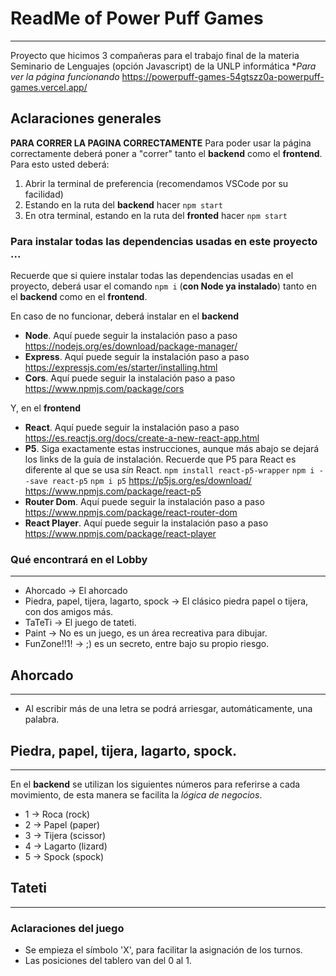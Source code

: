 # ReadMe of Power Puff Games 
---
Proyecto que hicimos 3 compañeras para el trabajo final de la materia Seminario de Lenguajes (opción Javascript) de la UNLP informática
**Para ver la página funcionando*
https://powerpuff-games-54gtszz0a-powerpuff-games.vercel.app/

## Aclaraciones generales 
**PARA CORRER LA PAGINA CORRECTAMENTE**
Para poder usar la página correctamente deberá poner a "correr" tanto el **backend** como el **frontend**. Para esto usted deberá: 
1. Abrir la terminal de preferencia (recomendamos VSCode por su facilidad)
2. Estando en la ruta del **backend** hacer ``npm start``
3. En otra terminal, estando en la ruta del **fronted** hacer ``npm start`` 

### Para instalar todas las dependencias usadas en este proyecto ... 
Recuerde que si quiere instalar todas las dependencias usadas en el proyecto, deberá usar el comando ```npm i``` (**con Node ya instalado**) tanto en el **backend** como en el **frontend**. 

En caso de no funcionar, deberá instalar en el **backend**
- **Node**. Aquí puede seguir la instalación paso a paso 
	https://nodejs.org/es/download/package-manager/
- **Express**. Aquí puede seguir la instalación paso a paso 
	https://expressjs.com/es/starter/installing.html 
- **Cors**. Aquí puede seguir la instalación paso a paso 
		https://www.npmjs.com/package/cors

Y, en el **frontend**
- **React**. Aquí puede seguir la instalación paso a paso
https://es.reactjs.org/docs/create-a-new-react-app.html
- **P5**. Siga exactamente estas instrucciones, aunque más abajo se dejará los links de la guía de instalación. Recuerde que P5 para React es diferente al que se usa _sin_ React.
``npm install react-p5-wrapper``
``npm i --save react-p5``
``npm i p5``
https://p5js.org/es/download/
https://www.npmjs.com/package/react-p5
- **Router Dom**. Aquí puede seguir la instalación paso a paso
https://www.npmjs.com/package/react-router-dom
- **React Player**. Aquí puede seguir la instalación paso a paso 
https://www.npmjs.com/package/react-player

### Qué encontrará en el Lobby 
---
- Ahorcado -> El ahorcado 
- Piedra, papel, tijera, lagarto, spock -> El clásico piedra papel o tijera, con dos amigos más. 
- TaTeTi -> El juego de tateti. 
- Paint -> No es un juego, es un área recreativa para dibujar. 
- FunZone!!1! -> ;) es un secreto, entre bajo su propio riesgo. 


## Ahorcado 
---
- Al escribir más de una letra se podrá arriesgar, automáticamente, una palabra. 


## Piedra, papel, tijera, lagarto, spock.
---

En el **backend** se utilizan los siguientes números para referirse a cada movimiento, de esta manera se facilita la *lógica de negocios*.
- 1 -> Roca (rock) 
- 2 -> Papel (paper) 
- 3 -> Tijera (scissor)
- 4 -> Lagarto (lizard)
- 5 -> Spock (spock)

## Tateti 
---
### Aclaraciones del juego 
- Se empieza el símbolo 'X', para facilitar la asignación de los turnos. 
- Las posiciones del tablero van del 0 al 1.

